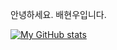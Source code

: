 안녕하세요.
배현우입니다.

[![My GitHub stats](https://github-readme-stats.vercel.app/api?username=SoyCokeCats)](https://github.com/SoyCokeCats/github-readme-stats)